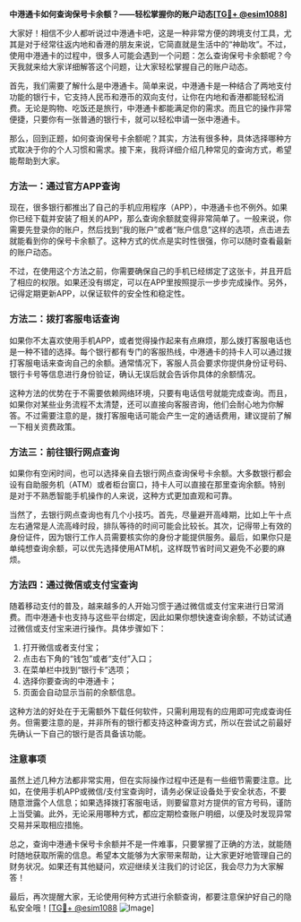 **中港通卡如何查询保号卡余额？——轻松掌握你的账户动态[[TG💪+ @esim1088](https://t.me/s/esim1088)]**

大家好！相信不少人都听说过中港通卡吧，这是一种非常方便的跨境支付工具，尤其是对于经常往返内地和香港的朋友来说，它简直就是生活中的“神助攻”。不过，使用中港通卡的过程中，很多人可能会遇到一个问题：怎么查询保号卡余额呢？今天我就来给大家详细解答这个问题，让大家轻松掌握自己的账户动态。

首先，我们需要了解什么是中港通卡。简单来说，中港通卡是一种结合了两地支付功能的银行卡，它支持人民币和港币的双向支付，让你在内地和香港都能轻松消费。无论是购物、吃饭还是旅行，中港通卡都能满足你的需求。而且它的操作非常便捷，只要你有一张普通的银行卡，就可以轻松申请一张中港通卡。

那么，回到正题，如何查询保号卡余额呢？其实，方法有很多种，具体选择哪种方式取决于你的个人习惯和需求。接下来，我将详细介绍几种常见的查询方式，希望能帮助到大家。

### 方法一：通过官方APP查询

现在，很多银行都推出了自己的手机应用程序（APP），中港通卡也不例外。如果你已经下载并安装了相关的APP，那么查询余额就变得非常简单了。一般来说，你需要先登录你的账户，然后找到“我的账户”或者“账户信息”这样的选项，点击进去就能看到你的保号卡余额了。这种方式的优点是实时性很强，你可以随时查看最新的账户动态。

不过，在使用这个方法之前，你需要确保自己的手机已经绑定了这张卡，并且开启了相应的权限。如果还没有绑定，可以在APP里按照提示一步步完成操作。另外，记得定期更新APP，以保证软件的安全性和稳定性。

### 方法二：拨打客服电话查询

如果你不太喜欢使用手机APP，或者觉得操作起来有点麻烦，那么拨打客服电话也是一种不错的选择。每个银行都有专门的客服热线，中港通卡的持卡人可以通过拨打客服电话来查询自己的余额。通常情况下，客服人员会要求你提供身份证号码、银行卡号等信息进行身份验证，确认无误后就会告诉你具体的余额情况。

这种方法的优势在于不需要依赖网络环境，只要有电话信号就能完成查询。而且，如果你对某些业务流程不太清楚，还可以直接向客服咨询，他们会耐心地为你解答。不过需要注意的是，拨打客服电话可能会产生一定的通话费用，建议提前了解一下相关资费政策。

### 方法三：前往银行网点查询

如果你有空闲时间，也可以选择亲自去银行网点查询保号卡余额。大多数银行都会设有自助服务机（ATM）或者柜台窗口，持卡人可以直接在那里查询余额。特别是对于不熟悉智能手机操作的人来说，这种方式更加直观和可靠。

当然了，去银行网点查询也有几个小技巧。首先，尽量避开高峰期，比如上午十点左右通常是人流高峰时段，排队等待的时间可能会比较长。其次，记得带上有效的身份证件，因为银行工作人员需要核实你的身份才能提供服务。最后，如果你只是单纯想查询余额，可以优先选择使用ATM机，这样既节省时间又避免不必要的麻烦。

### 方法四：通过微信或支付宝查询

随着移动支付的普及，越来越多的人开始习惯于通过微信或支付宝来进行日常消费。而中港通卡也支持与这些平台绑定，因此如果你想快速查询余额，不妨试试通过微信或支付宝来进行操作。具体步骤如下：

1. 打开微信或者支付宝；
2. 点击右下角的“钱包”或者“支付”入口；
3. 在菜单栏中找到“银行卡”选项；
4. 选择你要查询的中港通卡；
5. 页面会自动显示当前的余额信息。

这种方法的好处在于无需额外下载任何软件，只需利用现有的应用即可完成查询任务。但需要注意的是，并非所有的银行都支持这种查询方式，所以在尝试之前最好先确认一下自己的银行是否具备该功能。

### 注意事项

虽然上述几种方法都非常实用，但在实际操作过程中还是有一些细节需要注意。比如，在使用手机APP或微信/支付宝查询时，请务必保证设备处于安全状态，不要随意泄露个人信息；如果选择拨打客服电话，则要留意对方提供的官方号码，谨防上当受骗。此外，无论采用哪种方式，都应定期检查账户明细，以便及时发现异常交易并采取相应措施。

总之，查询中港通卡保号卡余额并不是一件难事，只要掌握了正确的方法，就能随时随地获取所需的信息。希望本文能够为大家带来帮助，让大家更好地管理自己的财务状况。如果还有其他疑问，欢迎继续关注我们的讨论区，我会尽力为大家解答！

最后，再次提醒大家，无论使用何种方式进行余额查询，都要注意保护好自己的隐私安全哦！[[TG💪+ @esim1088](https://t.me/s/esim1088) ![Image](https://i.postimg.cc/4NQfJmqS/Snipaste-2025-05-13-00-14-12.png)]